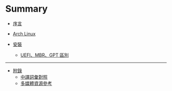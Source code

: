 Summary
=======


* [序言](README.md)
* [Arch Linux](content/archlinux.md)

* [安裝](content/install/README.md)
  * [UEFI、MBR、GPT 區別](content/install/uefi_mbr_gpt_difference.md)


---


* [附錄](appendix/README.md)
  * [中譯詞彙對照](appendix/bilingual.md)
  * [多媒體資源參考](appendix/used_reference.md)

